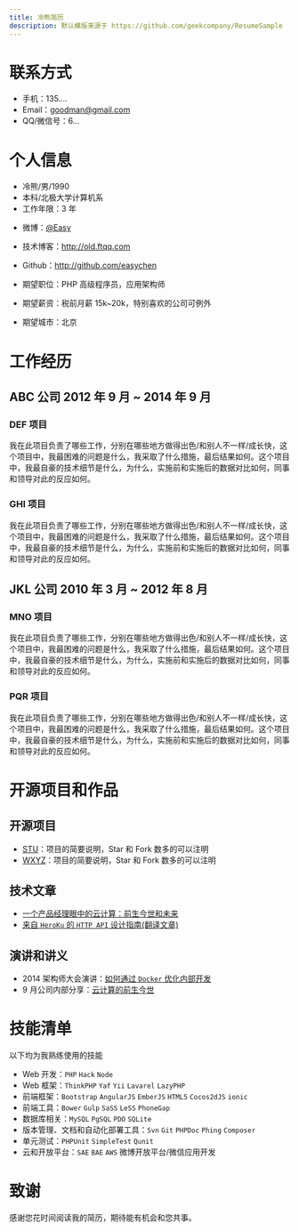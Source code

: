 ```yaml
---
title: 冷熊简历
description: 默认模版来源于 https://github.com/geekcompany/ResumeSample
---
```


# 联系方式

<!-- HR会打印你的简历，用于在面试的时候联系，所以联系方式放到最上边会比较方便 -->

- 手机：135....<!-- 如果是外地手机，可注明。如经常关机，要写上最优联系时间 -->
- Email：goodman@gmail.com<!-- 虽然我觉得 QQ 邮箱无所谓，不过有些技术人员比较反感，建议用 G，非要用的话，不要用数字邮箱名 -->
- QQ/微信号：6...<!-- 提供一个通过网络可以联系到你的方式 -->

# 个人信息

- 冷熊/男/1990
- 本科/北极大学计算机系
- 工作年限：3 年
<!-- 如果没有技术相关内容，也可以不放 -->
- 微博：[@Easy](http://weibo.com/easy)
<!-- 使用 GitHub Host 的 Big 较高 -->
- 技术博客：http://old.ftqq.com
<!-- 有原创 repo 的 Github 帐号会极大的提升你的个人品牌 -->
- Github：http://github.com/easychen

- 期望职位：PHP 高级程序员，应用架构师
- 期望薪资：税前月薪 15k~20k，特别喜欢的公司可例外
- 期望城市：北京

# 工作经历

<!-- 工作经历按逆序排列，最新的在最前边，按公司做一级分组，公司内按二级分组 -->

## ABC 公司 2012 年 9 月 ~ 2014 年 9 月

<!-- 每个公司写 2~3 个核心项目就好了，如果你有非常大量的项目，那么按分类进行合并，每一类选一个典型写出来。其他的一笔带过即可。 -->

### DEF 项目

我在此项目负责了哪些工作，分别在哪些地方做得出色/和别人不一样/成长快，这个项目中，我最困难的问题是什么，我采取了什么措施，最后结果如何。这个项目中，我最自豪的技术细节是什么，为什么，实施前和实施后的数据对比如何，同事和领导对此的反应如何。

### GHI 项目

我在此项目负责了哪些工作，分别在哪些地方做得出色/和别人不一样/成长快，这个项目中，我最困难的问题是什么，我采取了什么措施，最后结果如何。这个项目中，我最自豪的技术细节是什么，为什么，实施前和实施后的数据对比如何，同事和领导对此的反应如何。

## JKL 公司 2010 年 3 月 ~ 2012 年 8 月

### MNO 项目

我在此项目负责了哪些工作，分别在哪些地方做得出色/和别人不一样/成长快，这个项目中，我最困难的问题是什么，我采取了什么措施，最后结果如何。这个项目中，我最自豪的技术细节是什么，为什么，实施前和实施后的数据对比如何，同事和领导对此的反应如何。

### PQR 项目

我在此项目负责了哪些工作，分别在哪些地方做得出色/和别人不一样/成长快，这个项目中，我最困难的问题是什么，我采取了什么措施，最后结果如何。这个项目中，我最自豪的技术细节是什么，为什么，实施前和实施后的数据对比如何，同事和领导对此的反应如何。

# 开源项目和作品

<!-- 这一段用于放置工作以外的、可证明你的能力的材料 -->

## 开源项目

<!-- 对于程序员来讲，没有什么比 Show me the code 能有说服力了 -->

- [STU](http://github.com/yourname/projectname)：项目的简要说明，Star 和 Fork 数多的可以注明
- [WXYZ](http://github.com/yourname/projectname)：项目的简要说明，Star 和 Fork 数多的可以注明

## 技术文章

<!-- 挑选你写作或翻译的技术文章，好的文章可以从侧面证实你的表达和沟通能力，也帮助招聘方更了解你 -->

- [一个产品经理眼中的云计算：前生今世和未来](http://get.jobdeer.com/706.get)
- [来自 `HeroKu` 的 `HTTP API` 设计指南(翻译文章)](http://get.jobdeer.com/343.get) <!--  好的翻译文章可以侧证你对英文技术文档的阅读能力 -->

## 演讲和讲义

<!-- 放置你代表公司在一些技术会议上做过的演讲，以及你在公司分享时制作的讲义 -->

- 2014 架构师大会演讲：[如何通过 `Docker` 优化内部开发](http://ftqq.com)
- 9 月公司内部分享：[云计算的前生今世](http://ftqq.com)

# 技能清单

<!-- 我一般主张将技能清单写入到工作经历里边去。不过很难完整，所以有这么一段也不错 -->

以下均为我熟练使用的技能

- Web 开发：`PHP` `Hack` `Node`
- Web 框架：`ThinkPHP` `Yaf` `Yii` `Lavarel` `LazyPHP`
- 前端框架：`Bootstrap` `AngularJS` `EmberJS` `HTML5` `Cocos2dJS` `ionic`
- 前端工具：`Bower` `Gulp` `SaSS` `LeSS` `PhoneGap`
- 数据库相关：`MySQL` `PgSQL` `PDO` `SQLite`
- 版本管理、文档和自动化部署工具：`Svn` `Git` `PHPDoc` `Phing` `Composer`
- 单元测试：`PHPUnit` `SimpleTest` `Qunit`
- 云和开放平台：`SAE` `BAE` `AWS` 微博开放平台/微信应用开发

# 致谢

感谢您花时间阅读我的简历，期待能有机会和您共事。
